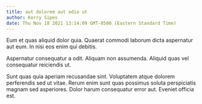 ```yaml
---
title: aut dolorem aut odio ut
author: Kerry Sipes
date: Thu Nov 18 2021 13:14:09 GMT-0500 (Eastern Standard Time)
---
```

Eum et quas aliquid dolor quia. Quaerat commodi laborum dicta aspernatur aut eum. In nisi eos enim qui debitis.

 Aspernatur consequatur a odit. Aliquam non assumenda. Aliquid quas vel consequatur reiciendis ut.

 Sunt quas quia aperiam recusandae sint. Voluptatem atque dolorem perferendis sed ut vitae. Rerum enim sunt quas possimus soluta perspiciatis magnam sed asperiores. Dolor harum consequatur error aut. Eveniet officia est.